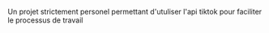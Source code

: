 Un projet strictement personel permettant d'utuliser l'api tiktok pour faciliter le processus de travail
